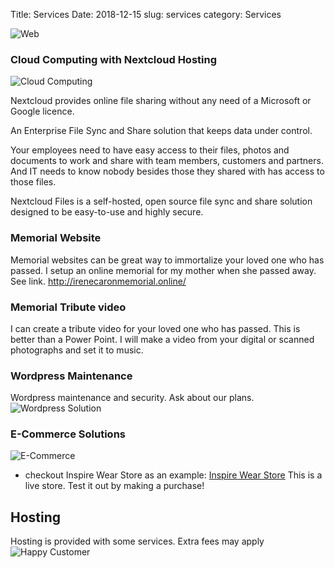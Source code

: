 Title: Services
Date: 2018-12-15
slug: services
category: Services

![Web](/images/web.png)

### Cloud Computing with Nextcloud Hosting

![Cloud Computing](/images/cloud-computing.jpg)

Nextcloud provides online file sharing without any need of a Microsoft or 
Google licence.

An Enterprise File Sync and Share solution that keeps data under control.

Your employees need to have easy access to their files, photos and documents to work and share with team members, customers and partners. And IT needs to know nobody besides those they shared with has access to those files.

Nextcloud Files is a self-hosted, open source file sync and share solution designed to be easy-to-use and highly secure.

### Memorial Website

Memorial websites can be great way to immortalize your loved one who has passed.
I setup an online memorial for my mother when she passed away. See link.
http://irenecaronmemorial.online/

### Memorial Tribute video

I can create a tribute video for your loved one who has passed. This is better than
a Power Point. I will make a video from your digital or scanned photographs and set it to
music.


### Wordpress Maintenance

Wordpress maintenance and security. Ask about our plans.
![Wordpress Solution](/images/wordpress-cube.jpg)
### E-Commerce Solutions

![E-Commerce](/images/ecommerce.jpg)
- checkout Inspire Wear Store as an example: [Inspire Wear Store](https://inspirewear.store)
This is a live store. Test it out by making a purchase! 

## Hosting
Hosting is provided with some services. Extra fees may apply
![Happy Customer](/images/happy_customer.jpg "Happy Customer")
